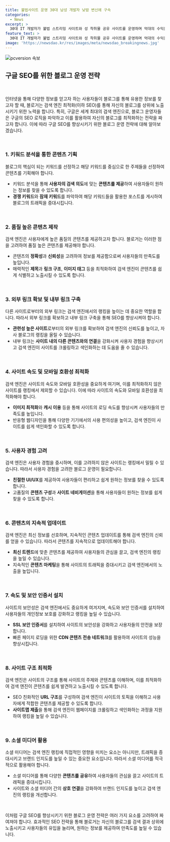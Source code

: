 ```yaml
---
title: 불법사이트 운영 30대 남성 개발자 낮밤 변신에 구속
categories:
  - News
excerpt: >
  30대 IT 개발자가 불법 스트리밍 사이트와 성 착취물 공유 사이트를 운영하며 억대의 수익을 올린 혐의로 경찰에 구속되었습니다. A씨는 컴퓨터공학 전공으로 10년 이상 IT 업체에서 근무한 경력이 있으며, 태국과 한국을 오가며 사이트를 운영했습니다. A씨는 월 방문자 수 120만 명의 사이트들을 운영하며 1억 2천만 원 상당의 부당 이득을 챙겼으며, 경찰은 A씨의 범죄 소득을 추적하고 있습니다.
feature_text: >
  30대 IT 개발자가 불법 스트리밍 사이트와 성 착취물 공유 사이트를 운영하며 억대의 수익을 올린 혐의로 경찰에 구속되었습니다. A씨는 컴퓨터공학 전공으로 10년 이상 IT 업체에서 근무한 경력이 있으며, 태국과 한국을 오가며 사이트를 운영했습니다. A씨는 월 방문자 수 120만 명의 사이트들을 운영하며 1억 2천만 원 상당의 부당 이득을 챙겼으며, 경찰은 A씨의 범죄 소득을 추적하고 있습니다.
image: 'https://newsdao.kr/res/images/meta/newsdao_breakingnews.jpg'
---
```


<p><img src="https://newsdao.kr/res/images/meta/newsdao_breakingnews.jpg" alt="pcversion 속보" /></p>

<h2 data-ke-size="size26">구글 SEO를 위한 블로그 운영 전략</h2>

<p data-ke-size="size16">&nbsp;</p>

<p>인터넷을 통해 다양한 정보를 얻고자 하는 사용자들이 블로그를 통해 유용한 정보를 찾고자 할 때, 블로거는 검색 엔진 최적화(이하 SEO)를 통해 자신의 블로그를 상위에 노출시키기 위한 노력을 합니다. 특히, 구글은 세계 최대의 검색 엔진으로, 블로그 운영자들은 구글의 SEO 로직을 파악하고 이를 활용하여 자신의 블로그를 최적화하는 전략을 짜고자 합니다. 이에 따라 구글 SEO를 향상시키기 위한 블로그 운영 전략에 대해 알아보겠습니다.</p>

<p data-ke-size="size16">&nbsp;</p>

<h3 data-ke-size="size24">1. 키워드 분석을 통한 콘텐츠 기획</h3>

<p data-ke-size="size16">블로그의 핵심이 되는 키워드를 선정하고 해당 키워드를 중심으로 한 주제들을 선정하여 콘텐츠를 기획해야 합니다.</p>

<ul>
  <li>키워드 분석을 통해 <b>사용자의 검색 의도</b>에 맞는 <b>콘텐츠를 제공</b>하여 사용자들이 원하는 정보를 찾을 수 있도록 합니다.</li>
  <li><b>경쟁 키워드</b>와 <b>잠재 키워드</b>를 파악하여 해당 키워드들을 활용한 포스트를 게시하여 블로그의 트래픽을 증대시킵니다.</li>
</ul>

<p data-ke-size="size16">&nbsp;</p>

<h3 data-ke-size="size24">2. 품질 높은 콘텐츠 제작</h3>

<p data-ke-size="size16">검색 엔진은 사용자에게 높은 품질의 콘텐츠를 제공하고자 합니다. 블로거는 이러한 점을 고려하여 품질 높은 콘텐츠를 제공해야 합니다.</p>

<ul>
  <li>콘텐츠의 <b>정확성</b>과 <b>신뢰성</b>을 고려하여 정보를 제공함으로써 사용자들의 만족도를 높입니다.</li>
  <li>매력적인 <b>제목</b>과 <b>링크 구조</b>, <b>이미지 태그</b> 등을 최적화하여 검색 엔진이 콘텐츠를 쉽게 식별하고 노출시킬 수 있도록 합니다.</li>
</ul>

<p data-ke-size="size16">&nbsp;</p>

<h3 data-ke-size="size24">3. 외부 링크 확보 및 내부 링크 구축</h3>

<p data-ke-size="size16">다른 사이트로부터의 외부 링크는 검색 엔진에서의 랭킹을 높이는 데 중요한 역할을 합니다. 따라서 외부 링크를 확보하고 내부 링크 구축을 통해 SEO를 향상시켜야 합니다.</p>

<ul>
  <li><b>관련성 높은 사이트</b>로부터의 외부 링크를 확보하여 검색 엔진의 신뢰도를 높이고, 자사 블로그의 랭킹을 올릴 수 있습니다.</li>
  <li>내부 링크는 <b>사이트 내의 다른 콘텐츠와의 연결</b>을 강화시켜 사용자 경험을 향상시키고 검색 엔진이 사이트를 크롤링하고 색인화하는 데 도움을 줄 수 있습니다.</li>
</ul>

<p data-ke-size="size16">&nbsp;</p>

<h3 data-ke-size="size24">4. 사이트 속도 및 모바일 호환성 최적화</h3>

<p data-ke-size="size16">검색 엔진은 사이트의 속도와 모바일 호환성을 중요하게 여기며, 이를 최적화하지 않은 사이트를 랭킹에서 제외할 수 있습니다. 이에 따라 사이트의 속도와 모바일 호환성을 최적화해야 합니다.</p>

<ul>
  <li><b>이미지 최적화</b>와 <b>캐시 이용</b> 등을 통해 사이트의 로딩 속도를 향상시켜 사용자들의 만족도를 높입니다.</li>
  <li>반응형 웹디자인을 통해 다양한 기기에서의 사용 편의성을 높이고, 검색 엔진이 사이트를 쉽게 색인화할 수 있도록 합니다.</li>
</ul>

<p data-ke-size="size16">&nbsp;</p>

<h3 data-ke-size="size24">5. 사용자 경험 고려</h3>

<p data-ke-size="size16">검색 엔진은 사용자 경험을 중시하며, 이를 고려하지 않은 사이트는 랭킹에서 밀릴 수 있습니다. 따라서 사용자 경험을 고려한 블로그 운영이 필요합니다.</p>

<ul>
  <li><b>친절한 UI/UX</b>를 제공하여 사용자들이 편리하고 쉽게 원하는 정보를 찾을 수 있도록 합니다.</li>
  <li>고품질의 <b>콘텐츠 구성</b>과 <b>사이트 네비게이션</b>을 통해 사용자들이 원하는 정보를 쉽게 찾을 수 있도록 합니다.</li>
</ul>

<p data-ke-size="size16">&nbsp;</p>

<h3 data-ke-size="size24">6. 콘텐츠의 지속적 업데이트</h3>

<p data-ke-size="size16">검색 엔진은 최신 정보를 선호하며, 지속적인 콘텐츠 업데이트를 통해 검색 엔진의 신뢰를 얻을 수 있습니다. 따라서 콘텐츠를 지속적으로 업데이트해야 합니다.</p>

<ul>
  <li><b>최신 트렌드</b>에 맞춘 콘텐츠를 제공하여 사용자들의 관심을 끌고, 검색 엔진의 랭킹을 높일 수 있습니다.</li>
  <li>지속적인 <b>콘텐츠 마케팅</b>을 통해 사이트의 트래픽을 증대시키고 검색 엔진에서의 노출을 높입니다.</li>
</ul>

<p data-ke-size="size16">&nbsp;</p>

<h3 data-ke-size="size24">7. 속도 및 보안 인증서 설치</h3>

<p data-ke-size="size16">사이트의 보안성은 검색 엔진에서도 중요하게 여겨지며, 속도와 보안 인증서를 설치하여 사용자들의 개인정보 보호를 강화하고 랭킹을 높일 수 있습니다.</p>

<ul>
  <li><b>SSL 보안 인증서</b>를 설치하여 사이트의 보안성을 강화하고 사용자들의 안전을 보장합니다.</li>
  <li>빠른 페이지 로딩을 위한 <b>CDN 콘텐츠 전송 네트워크</b>를 활용하여 사이트의 성능을 향상시킵니다.</li>
</ul>

<p data-ke-size="size16">&nbsp;</p>

<h3 data-ke-size="size24">8. 사이트 구조 최적화</h3>

<p data-ke-size="size16">검색 엔진은 사이트의 구조를 통해 사이트의 주제와 콘텐츠를 이해하며, 이를 최적화하여 검색 엔진이 콘텐츠를 쉽게 발견하고 노출시킬 수 있도록 합니다.</p>

<ul>
  <li>SEO 친화적인 <b>URL 구조</b>를 구성하여 검색 엔진이 사이트의 토픽을 이해하고 사용자에게 적합한 콘텐츠를 제공할 수 있도록 합니다.</li>
  <li><b>사이트맵 제출</b>을 통해 검색 엔진이 웹페이지를 크롤링하고 색인화하는 과정을 지원하여 랭킹을 높일 수 있습니다.</li>
</ul>

<p data-ke-size="size16">&nbsp;</p>

<h3 data-ke-size="size24">9. 소셜 미디어 활용</h3>

<p data-ke-size="size16">소셜 미디어는 검색 엔진 랭킹에 직접적인 영향을 미치는 요소는 아니지만, 트래픽을 증대시키고 브랜드 인지도를 높일 수 있는 중요한 요소입니다. 따라서 소셜 미디어를 적극적으로 활용해야 합니다.</p>

<ul>
  <li>소셜 미디어를 통해 다양한 <b>콘텐츠를 공유</b>하여 사용자들의 관심을 끌고 사이트의 트래픽을 증대시킵니다.</li>
  <li>사이트와 소셜 미디어 간의 <b>상호 연결</b>을 강화하여 브랜드 인지도를 높이고 검색 엔진의 랭킹을 개선합니다.</li>
</ul>

<p data-ke-size="size16">&nbsp;</p>

<p>이처럼 구글 SEO를 향상시키기 위한 블로그 운영 전략은 여러 가지 요소를 고려하여 짜여져야 합니다. 효과적인 SEO 전략을 통해 블로거는 자신의 블로그를 검색 결과 상위에 노출시키고 사용자들의 유입을 늘리며, 원하는 정보를 제공하여 만족도를 높일 수 있습니다.</p>

<p data-ke-size="size16">&nbsp;</p>

